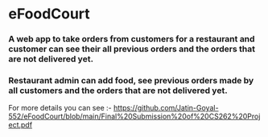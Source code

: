 # eFoodCourt
<h3>A web app to take orders from customers for a restaurant and customer can
see their all previous orders and the orders that are not delivered yet.</h3>
<h3>Restaurant admin can add food, see previous orders made by all customers and the
orders that are not delivered yet.</h3>

For more details you can see :- https://github.com/Jatin-Goyal-552/eFoodCourt/blob/main/Final%20Submission%20of%20CS262%20Project.pdf
